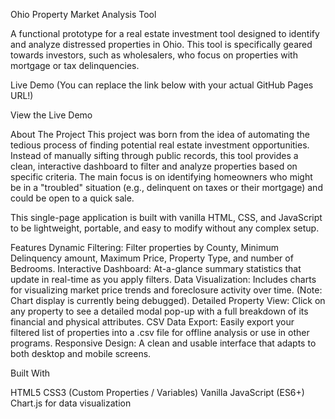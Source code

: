Ohio Property Market Analysis Tool

A functional prototype for a real estate investment tool designed to identify and analyze distressed properties in Ohio. This tool is specifically geared towards investors, such as wholesalers, who focus on properties with mortgage or tax delinquencies.

Live Demo
(You can replace the link below with your actual GitHub Pages URL!)

View the Live Demo

About The Project
This project was born from the idea of automating the tedious process of finding potential real estate investment opportunities. Instead of manually sifting through public records, this tool provides a clean, interactive dashboard to filter and analyze properties based on specific criteria. The main focus is on identifying homeowners who might be in a "troubled" situation (e.g., delinquent on taxes or their mortgage) and could be open to a quick sale.

This single-page application is built with vanilla HTML, CSS, and JavaScript to be lightweight, portable, and easy to modify without any complex setup.

Features
Dynamic Filtering: Filter properties by County, Minimum Delinquency amount, Maximum Price, Property Type, and number of Bedrooms.
Interactive Dashboard: At-a-glance summary statistics that update in real-time as you apply filters.
Data Visualization: Includes charts for visualizing market price trends and foreclosure activity over time. (Note: Chart display is currently being debugged).
Detailed Property View: Click on any property to see a detailed modal pop-up with a full breakdown of its financial and physical attributes.
CSV Data Export: Easily export your filtered list of properties into a .csv file for offline analysis or use in other programs.
Responsive Design: A clean and usable interface that adapts to both desktop and mobile screens.

Built With

HTML5
CSS3 (Custom Properties / Variables)
Vanilla JavaScript (ES6+)
Chart.js for data visualization

